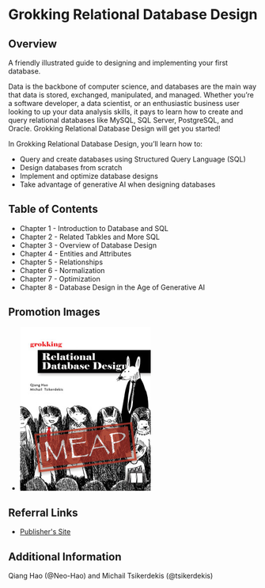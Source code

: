 # Grokking Relational Database Design

## Overview
A friendly illustrated guide to designing and implementing your first database.

Data is the backbone of computer science, and databases are the main way that data is stored, exchanged, manipulated, and managed. Whether you’re a software developer, a data scientist, or an enthusiastic business user looking to up your data analysis skills, it pays to learn how to create and query relational databases like MySQL, SQL Server, PostgreSQL, and Oracle. Grokking Relational Database Design will get you started!

In Grokking Relational Database Design, you’ll learn how to:

- Query and create databases using Structured Query Language (SQL)
- Design databases from scratch
- Implement and optimize database designs
- Take advantage of generative AI when designing databases


## Table of Contents
- Chapter 1 - Introduction to Database and SQL
- Chapter 2 - Related Tabkles and More SQL
- Chapter 3 - Overview of Database Design
- Chapter 4 - Entities and Attributes
- Chapter 5 - Relationships
- Chapter 6 - Normalization
- Chapter 7 - Optimization
- Chapter 8 - Database Design in the Age of Generative AI

## Promotion Images
- ![Cover](images/Hao-HI-MEAP.jpg)

## Referral Links
- [Publisher's Site](http://mng.bz/PRER)
  
## Additional Information
Qiang Hao (@Neo-Hao) and Michail Tsikerdekis (@tsikerdekis)
